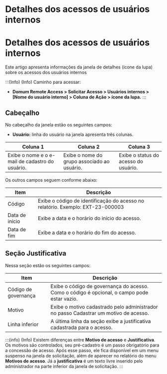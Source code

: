 # Detalhes dos acessos de usuários internos

# Detalhes dos acessos de usuários internos

Este artigo apresenta informações da janela de detalhes (ícone da lupa) sobre os acessos dos usuários internos

:::(Info) (Info)
Caminho para acessar:
- **Domum Remote Access > Solicitar Acesso > Usuários internos > [Nome do usuário interno] > Coluna de Ação > ícone da lupa.**
:::

## Cabeçalho

No cabeçalho da janela estão os seguintes campos:

- **Usuário:**  linha do usuário na janela apresenta três colunas.

| Coluna 1 | Coluna 2 | Coluna 3 |
| --- | --- | --- |
| Exibe o nome e o e-mail de cadastro do usuário. | Exibe o nome do grupo associado ao usuário. |  Exibe o status do acesso do usuário. |

Os outros campos seguem conforme abaixo:

| Item | Descrição |
| --- | --- |
| Código | Exibe o código de identificação do acesso no relatório. Exemplo: EXT-23-000003 |
| Data de início | Exibe a data e o horário do início do acesso. |
| Data de fim | Exibe a data e o horário do fim do acesso. |

## Seção Justificativa

Nessa seção estão os seguintes campos:

| Item | Descrição |
| --- | --- |
| Código de governança | Exibe o código de governança do acesso. Como o código é opcional, o campo pode estar vazio. |
| Motivo | Exibe o motivo cadastrado pelo administrador no passo Cadastrar um motivo de acesso. |
| Linha inferior | A última linha da seção exibe a justificativa cadastrada para o acesso. |

:::(info) (Info)
Existem diferenças entre **Motivo de acesso** e **Justificativa**. Os motivos são controlados, seu pré-cadastro é um passo obrigatório para a concessão de acesso. Após esse passo, ele fica disponível em um menu suspenso na janela de solicitação, além de aparecer no relatório do menu **Motivos de acesso**. Já a **justificativa** é um texto livre inserido pelo administrador na parte inferior da janela de solicitação.
:::